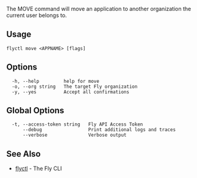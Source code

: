 The MOVE command will move an application to another
organization the current user belongs to.


## Usage
~~~
flyctl move <APPNAME> [flags]
~~~

## Options

~~~
  -h, --help         help for move
  -o, --org string   The target Fly organization
  -y, --yes          Accept all confirmations
~~~

## Global Options

~~~
  -t, --access-token string   Fly API Access Token
      --debug                 Print additional logs and traces
      --verbose               Verbose output
~~~

## See Also

* [flyctl](/docs/flyctl/help/)	 - The Fly CLI

